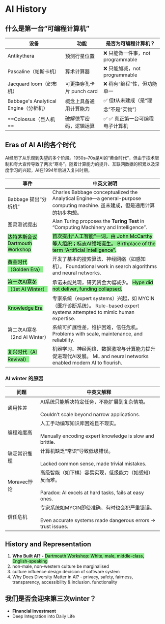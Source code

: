 # AI History



什么是第一台“可编程计算机”
--------------

| 设备  | 功能  | 是否为可编程计算机？ |
| --- | --- | --- |
| Antikythera | 预测行星位置 | ❌ 只能做一件事，not programmable |
| Pascaline（帕斯卡机） | 算术计算器 | ❌ 只能加减，not programmable |
| Jacquard loom（织布机） | 可更换穿孔卡片 punch card | ❌ 稍有“编程”性，但功能单一 |
| Babbage's Analytical Engine（分析机） | 概念上具备通用计算能力 | ✅ 但❗从未建成（是“理念”不是“实物”） |
| ==Colossus（巨人机== | 破解德军密码，逻辑运算 | ✅ ✅ 真正第一台可编程电子计算机 |



Eras of AI AI的各个时代
------------------

AI经历了从乐观到失望的多个阶段。1950s–70s是AI的“黄金时代”，但由于技术限制和夸大宣传导致了两次“寒冬”。随着计算能力的提升、互联网数据的积累以及深度学习的兴起，AI在1994年后进入复兴时期。



| 事件  | 中英文说明 |
| --- | --- |
| Babbage 提出“分析机” | Charles Babbage conceptualized the Analytical Engine—a general-purpose computing machine. 虽未建成，但是通用计算的初步构想。 |
| 图灵测试提出 | Alan Turing proposes the **Turing Test** in “Computing Machinery and Intelligence”. |
| <mark style="background-color: #90ee90;"> 达特茅斯会议 Dartmouth Workshop</mark> | <mark style="background-color: #90ee90;">首次提出“人工智能”一词，由 John McCarthy 等人组织；标志AI领域诞生。 Birthplace of the term “Artificial Intelligence”.</mark> |
| <mark style="background-color: #90ee90;"> 黄金时代（Golden Era）</mark> | 开发了基本的搜索算法、神经网络（如感知机）。 Foundational work in search algorithms and neural networks. |
| <mark style="background-color: #90ee90;"> 第一次AI寒冬（1st AI Winter）</mark> | 承诺未能兑现，研究资金大幅减少。 <mark style="background-color: #90ee90;"> Hype did not deliver, funding collapsed.</mark> |
| <mark style="background-color: #90ee90;"> Knowledge Era</mark> | 专家系统（expert systems）兴起，如 MYCIN（医疗诊断系统）。 Rule-based expert systems attempted to mimic human expertise. |
| 第二次AI寒冬（2nd AI Winter） | 系统可扩展性差，维护困难，信任危机。 Problems with scale, maintenance, and reliability. |
| <mark style="background-color: #90ee90;"> 复兴时代（AI Revival）</mark> | 机器学习、神经网络、数据激增与计算能力提升促进现代AI发展。 ML and neural networks enabled modern AI to flourish. |

### AI winter 的原因

| 问题  | 中英文解释 |
| --- | --- |
| 通用性差 | AI系统只能解决特定任务，不能扩展到复杂情境。 <br><br>Couldn’t scale beyond narrow applications. |
| 编程难度高 | 人工手动编写知识库困难且不现实。 <br><br>Manually encoding expert knowledge is slow and brittle. |
| 缺乏常识推理 | 计算机缺乏“常识”导致低级错误。 <br><br>Lacked common sense, made trivial mistakes. |
| Moravec悖论 | 高级智能（如下棋）容易实现，低级能力（如感知）反而难。 <br><br>Paradox: AI excels at hard tasks, fails at easy ones. |
| 信任危机 | 专家系统如MYCIN即使准确，有时也会犯严重错误。 <br><br>Even accurate systems made dangerous errors → trust issues. |

History and Representation
--------------------------

1.  **Who Built AI? -** <mark style="background-color: #90ee90;"> Dartmouth Workshop: White, male, middle-class, English-speaking</mark> 
2.  non-male, non-western culture be marginalised
3.  culture influence design decision of software system
4.  Why Does Diversity Matter in AI? - privacy, safety, fairness, transparency, accessibility & inclusion. functionality

我们是否会迎来第三次winter？
-----------------

*   **Financial Investment**
*   Deep Integration into Daily Life